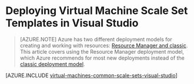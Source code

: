 <!-- deleted in Global -->

<properties
	pageTitle="Deploying Virtual Machine Scale Set Templates in Visual Studio | Azure"
	description="How to deploy Virtual Machine Scale Set using a Visual Studio Resource Group Deployment"
	services="virtual-machines-linux"
	documentationCenter=""
	authors="gbowerman"
	manager="timlt"
	editor=""
	tags="azure-resource-manager"/>

<tags
	ms.service="virtual-machines-linux"
	ms.date="12/11/2015"
	wacn.date=""/>

# Deploying Virtual Machine Scale Set Templates in Visual Studio

> [AZURE.NOTE] Azure has two different deployment models for creating and working with resources:  [Resource Manager and classic](/documentation/articles/resource-manager-deployment-model/).  This article covers using the Resource Manager deployment model, which Azure recommends for most new deployments instead of the [classic deployment model](/documentation/articles/virtual-machines-windows-classic-create-powershell/).

[AZURE.INCLUDE [virtual-machines-common-scale-sets-visual-studio](../includes/virtual-machines-common-scale-sets-visual-studio.md)]

